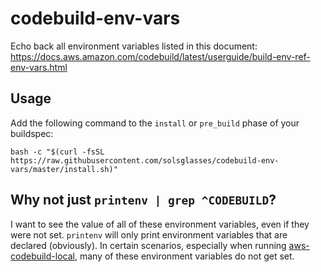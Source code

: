 # codebuild-env-vars

Echo back all environment variables listed in this document: https://docs.aws.amazon.com/codebuild/latest/userguide/build-env-ref-env-vars.html

## Usage

Add the following command to the `install` or `pre_build` phase of your buildspec:

```
bash -c "$(curl -fsSL https://raw.githubusercontent.com/solsglasses/codebuild-env-vars/master/install.sh)"
```

## Why not just `printenv | grep ^CODEBUILD`?

I want to see the value of all of these environment variables, even if they were not set. `printenv` will only print environment variables that are declared (obviously). In certain scenarios, especially when running [aws-codebuild-local](https://aws.amazon.com/blogs/devops/announcing-local-build-support-for-aws-codebuild/), many of these environment variables do not get set.
